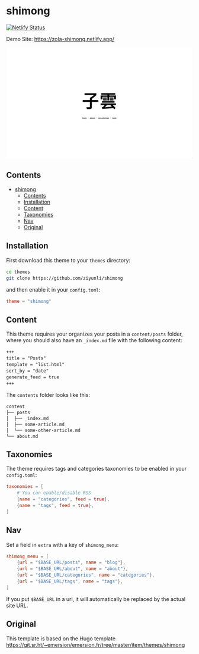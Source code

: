 # shimong

[![Netlify Status](https://api.netlify.com/api/v1/badges/545b20bd-ce8d-43d7-b0f7-63de2200eccf/deploy-status)](https://app.netlify.com/sites/zola-shimong/deploys)

Demo Site: https://zola-shimong.netlify.app/

![screenshot](https://github.com/ziyunli/zola-shimong/blob/main/screenshot.png?raw=true)


## Contents

- [shimong](#shimong)
  - [Contents](#contents)
  - [Installation](#installation)
  - [Content](#content)
  - [Taxonomies](#taxonomies)
  - [Nav](#nav)
  - [Original](#original)

## Installation
First download this theme to your `themes` directory:

```bash
cd themes
git clone https://github.com/ziyunli/shimong
```
and then enable it in your `config.toml`:

```toml
theme = "shimong"
```

## Content

This theme requires your organizes your posts in a `content/posts` folder, where you should also have an `_index.md` file with the following content:

```md
+++
title = "Posts"
template = "list.html"
sort_by = "date"
generate_feed = true
+++
```

The `contents` folder looks like this:

```
content
├── posts
│  ├── _index.md
│  ├── some-article.md
│  └── some-other-article.md
└── about.md
```

## Taxonomies

The theme requires tags and categories taxonomies to be enabled in your `config.toml`:

```toml
taxonomies = [
    # You can enable/disable RSS
    {name = "categories", feed = true},
    {name = "tags", feed = true},
]
```

## Nav
Set a field in `extra` with a key of `shimong_menu`:

```toml
shimong_menu = [
    {url = "$BASE_URL/posts", name = "blog"},
    {url = "$BASE_URL/about", name = "about"},
    {url = "$BASE_URL/categories", name = "categories"},
    {url = "$BASE_URL/tags", name = "tags"},
]
```

If you put `$BASE_URL` in a url, it will automatically be replaced by the actual
site URL.

## Original
This template is based on the Hugo template https://git.sr.ht/~emersion/emersion.fr/tree/master/item/themes/shimong
